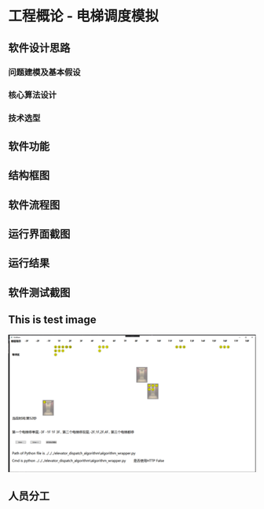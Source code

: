 # 工程概论 - 电梯调度模拟

## 软件设计思路

### 问题建模及基本假设

### 核心算法设计

### 技术选型

## 软件功能

## 结构框图

## 软件流程图

## 运行界面截图

## 运行结果

## 软件测试截图

## This is test image
![test](images\test.png)

## 人员分工